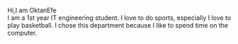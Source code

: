 Hi,I am OktanEfe  
I am a 1st year IT engineering student.
I love to do sports, especially I love to play basketball.
I chose this department because I like to spend time on the computer.


